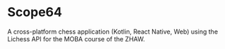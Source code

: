 # Scope64
A cross-platform chess application (Kotlin, React Native, Web) using the Lichess API for the MOBA course of the ZHAW. 
